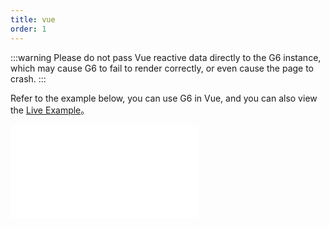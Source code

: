 ```yaml
---
title: vue
order: 1
---
```


:::warning
Please do not pass Vue reactive data directly to the G6 instance, which may cause G6 to fail to render correctly, or even cause the page to crash.
:::

Refer to the example below, you can use G6 in Vue, and you can also view the [Live Example](https://codesandbox.io/p/sandbox/g6-vue-xzf7pg)。

<embed src="@/common/vue-snippet"></embed>
